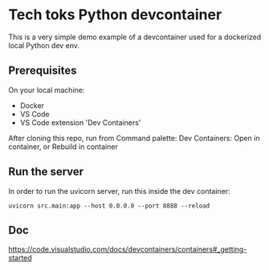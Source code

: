 # Tech toks Python devcontainer

This is a very simple demo example of a devcontainer used for a dockerized local Python dev env.

## Prerequisites
On your local machine:
- Docker
- VS Code
- VS Code extension 'Dev Containers'

After cloning this repo, run from Command palette: Dev Containers: Open in container, or Rebuild in container

## Run the server
In order to run the uvicorn server, run this inside the dev container:

`uvicorn src.main:app --host 0.0.0.0 --port 8888 --reload`


## Doc
https://code.visualstudio.com/docs/devcontainers/containers#_getting-started

